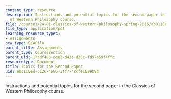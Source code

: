 ```yaml
---
content_type: resource
description: Instructions and potential topics for the second paper in the Classics
  of Western Philosophy course.
file: /courses/24-01-classics-of-western-philosophy-spring-2016/eb3110edc12646663ff748cfec099b9d_MIT24_01S16_Paper2.pdf
file_type: application/pdf
learning_resource_types:
- Assignments
ocw_type: OCWFile
parent_title: Assignments
parent_type: CourseSection
parent_uid: 173df483-ce83-d43e-d35c-fd97a59f4ffc
resourcetype: Document
title: Topics for the Second Paper
uid: eb3110ed-c126-4666-3ff7-48cfec099b9d
---
```

Instructions and potential topics for the second paper in the Classics of Western Philosophy course.


